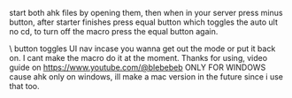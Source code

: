 start both ahk files by opening them, then when in your server press minus button, after starter finishes press equal button
which toggles the auto ult no cd, to turn off the macro press the equal button again.

\ button toggles UI nav incase you wanna get out the mode or put it back on. I cant make the macro do it at the moment.
Thanks for using, video guide on https://www.youtube.com/@blebebeb
ONLY FOR WINDOWS cause ahk only on windows, ill make a mac version in the future since i use that too.
